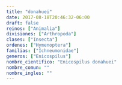 ```yaml
---
title: "donahuei"
date: 2017-08-18T20:46:32-06:00
draft: false
reinos: ["Animalia"]
divisiones: ["Arthropoda"]
clases: ["Insecta"]
ordenes: ["Hymenoptera"]
familias: ["Ichneumonidae"]
generos: ["Enicospilus"]
nombre_cientifico: "Enicospilus donahuei"
nombre_comun: ""
nombre_ingles: ""
---
```

